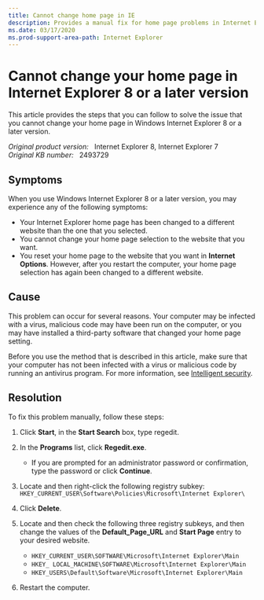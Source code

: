 ```yaml
---
title: Cannot change home page in IE
description: Provides a manual fix for home page problems in Internet Explorer 8 or a later version.
ms.date: 03/17/2020
ms.prod-support-area-path: Internet Explorer
---
```

# Cannot change your home page in Internet Explorer 8 or a later version

This article provides the steps that you can follow to solve the issue that you cannot change your home page in Windows Internet Explorer 8 or a later version.

_Original product version:_ &nbsp; Internet Explorer 8, Internet Explorer 7  
_Original KB number:_ &nbsp; 2493729

## Symptoms

When you use Windows Internet Explorer 8 or a later version, you may experience any of the following symptoms:

- Your Internet Explorer home page has been changed to a different website than the one that you selected.
- You cannot change your home page selection to the website that you want.
- You reset your home page to the website that you want in **Internet Options**. However, after you restart the computer, your home page selection has again been changed to a different website.

## Cause

This problem can occur for several reasons. Your computer may be infected with a virus, malicious code may have been run on the computer, or you may have installed a third-party software that changed your home page setting.

Before you use the method that is described in this article, make sure that your computer has not been infected with a virus or malicious code by running an antivirus program. For more information, see [Intelligent security](https://www.microsoft.com/security?rtc=1).

## Resolution

To fix this problem manually, follow these steps:

1. Click **Start**, in the **Start Search** box, type regedit.

2. In the **Programs** list, click **Regedit.exe**.

   - If you are prompted for an administrator password or confirmation, type the password or click **Continue**.

3. Locate and then right-click the following registry subkey:  
    `HKEY_CURRENT_USER\Software\Policies\Microsoft\Internet Explorer\`
4. Click **Delete**.
5. Locate and then check the following three registry subkeys, and then change the values of the **Default_Page_URL** and **Start Page** entry to your desired website.
    - `HKEY_CURRENT_USER\SOFTWARE\Microsoft\Internet Explorer\Main`
    - `HKEY_ LOCAL_MACHINE\SOFTWARE\Microsoft\Internet Explorer\Main`
    - `HKEY_USERS\Default\Software\Microsoft\Internet Explorer\Main`
6. Restart the computer.
